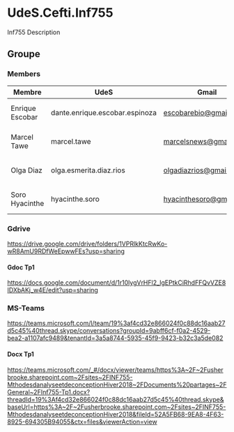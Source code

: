 # UdeS.Cefti.Inf755
Inf755 Description

## Groupe

### Members


Membre | UdeS | Gmail | Cell | Skype
---------|----------|---------|---------|---------
Enrique Escobar | dante.enrique.escobar.espinoza | escobarebio@gmail.com | 514-690-8398 | enrique.escobar@axon-id.com
Marcel Tawe | marcel.tawe | marcelsnews@gmail.com | 514-770-2013 | ?
Olga Diaz | olga.esmerita.diaz.rios | olgadiazrios@gmail.com | 514-713-3162 | merycorreo@hotmail.com
Soro Hyacinthe | hyacinthe.soro | hyacinthesoro@gmail.com | 438-406-0708 | s_hyacinthe

### Gdrive

https://drive.google.com/drive/folders/1VPRlkKtcRwKo-wR8AmU9RDfWeEpwwFEs?usp=sharing

#### Gdoc Tp1

https://docs.google.com/document/d/1r10lygVrHFl2_lgEPtkCiRhdFFQvVZE8IDXbAKj_w4E/edit?usp=sharing

### MS-Teams

https://teams.microsoft.com/l/team/19%3af4cd32e866024f0c88dc16aab27d5c45%40thread.skype/conversations?groupId=9abff6cf-f0a2-4529-bea2-a1107afc9489&tenantId=3a5a8744-5935-45f9-9423-b32c3a5de082

#### Docx Tp1

https://teams.microsoft.com/_#/docx/viewer/teams/https%3A~2F~2Fusherbrooke.sharepoint.com~2Fsites~2FINF755-MthodesdanalyseetdeconceptionHiver2018~2FDocuments%20partages~2FGeneral~2FInf755-Tp1.docx?threadId=19%3Af4cd32e866024f0c88dc16aab27d5c45%40thread.skype&baseUrl=https%3A~2F~2Fusherbrooke.sharepoint.com~2Fsites~2FINF755-MthodesdanalyseetdeconceptionHiver2018&fileId=52A5FB68-9EA8-4F63-8925-694305B94055&ctx=files&viewerAction=view

